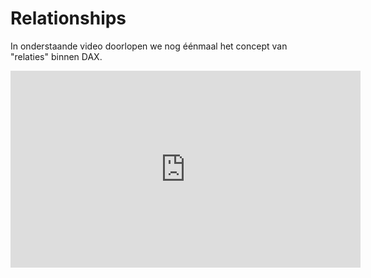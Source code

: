 # Relationships

In onderstaande video doorlopen we nog éénmaal het concept van "relaties" binnen DAX. 

<iframe width="560" height="315" src="https://www.youtube.com/embed/GKy4MpAGzxQ" frameborder="0" allow="accelerometer; autoplay; encrypted-media; gyroscope; picture-in-picture" allowfullscreen></iframe>